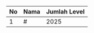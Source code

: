 | No | Nama            | Jumlah Level |
|----|-----------------|--------------|
| 1  | #    |    2025        |
